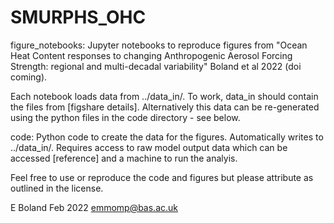 # SMURPHS_OHC

figure_notebooks: Jupyter notebooks to reproduce figures from "Ocean Heat Content responses to changing Anthropogenic Aerosol Forcing Strength: regional and multi-decadal variability" Boland et al 2022 (doi coming).

Each notebook loads data from ../data_in/. To work, data_in should contain the files from [figshare details]. Alternatively this data can be re-generated using the python files in the code directory - see below.

code: Python code to create the data for the figures. Automatically writes to ../data_in/. Requires access to raw model output data which can be accessed [reference] and a machine to run the analyis. 

Feel free to use or reproduce the code and figures but please attribute as outlined in the license.

E Boland Feb 2022 [emmomp@bas.ac.uk](mailto:emmomp@bas.ac.uk)
